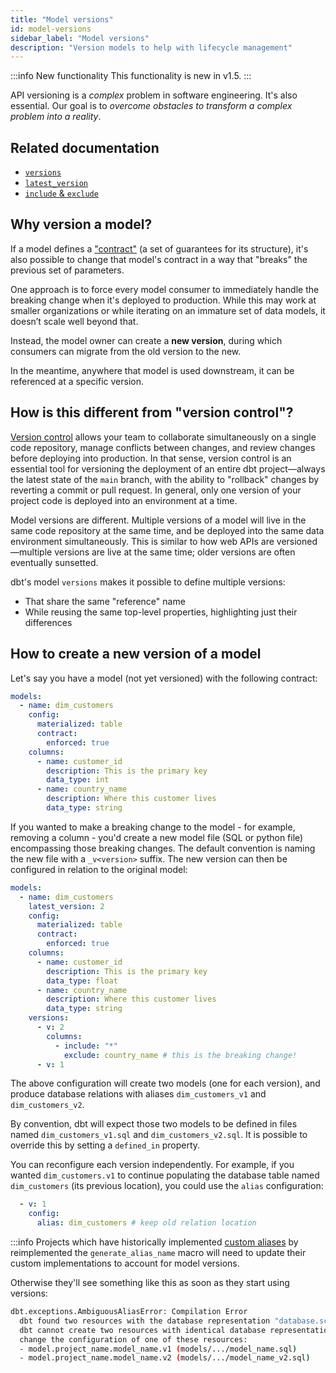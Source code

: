 ```yaml
---
title: "Model versions"
id: model-versions
sidebar_label: "Model versions"
description: "Version models to help with lifecycle management"
---
```


:::info New functionality
This functionality is new in v1.5.
:::

API versioning is a _complex_ problem in software engineering. It's also essential. Our goal is to _overcome obstacles to transform a complex problem into a reality_.

## Related documentation
- [`versions`](resource-properties/versions)
- [`latest_version`](resource-properties/latest-version)
- [`include` & `exclude`](resource-properties/include-exclude)

## Why version a model?

If a model defines a ["contract"](model-contracts) (a set of guarantees for its structure), it's also possible to change that model's contract in a way that "breaks" the previous set of parameters.

One approach is to force every model consumer to immediately handle the breaking change when it's deployed to production. While this may work at smaller organizations or while iterating on an immature set of data models, it doesn’t scale well beyond that.

Instead, the model owner can create a **new version**, during which consumers can migrate from the old version to the new.

In the meantime, anywhere that model is used downstream, it can be referenced at a specific version.

## How is this different from "version control"?

[Version control](git-version-control) allows your team to collaborate simultaneously on a single code repository, manage conflicts between changes, and review changes before deploying into production. In that sense, version control is an essential tool for versioning the deployment of an entire dbt project—always the latest state of the `main` branch, with the ability to "rollback" changes by reverting a commit or pull request. In general, only one version of your project code is deployed into an environment at a time.

Model versions are different. Multiple versions of a model will live in the same code repository at the same time, and be deployed into the same data environment simultaneously. This is similar to how web APIs are versioned—multiple versions are live at the same time; older versions are often eventually sunsetted.

dbt's model `versions` makes it possible to define multiple versions:
- That share the same "reference" name
- While reusing the same top-level properties, highlighting just their differences

## How to create a new version of a model

Let's say you have a model (not yet versioned) with the following contract:

<File name="models/schema.yml">

```yaml
models:
  - name: dim_customers
    config:
      materialized: table
      contract:
        enforced: true
    columns:
      - name: customer_id
        description: This is the primary key
        data_type: int
      - name: country_name
        description: Where this customer lives
        data_type: string
```

</File>

If you wanted to make a breaking change to the model - for example, removing a column - you'd create a new model file (SQL or python file) encompassing those breaking changes. The default convention is naming the new file with a `_v<version>` suffix. The new version can then be configured in relation to the original model:

<File name="models/schema.yml">

```yaml
models:
  - name: dim_customers
    latest_version: 2
    config:
      materialized: table
      contract:
        enforced: true
    columns:
      - name: customer_id
        description: This is the primary key
        data_type: float
      - name: country_name
        description: Where this customer lives
        data_type: string
    versions:
      - v: 2
        columns:
          - include: "*"
            exclude: country_name # this is the breaking change!
      - v: 1
```

</File>

The above configuration will create two models (one for each version), and produce database relations with aliases `dim_customers_v1` and `dim_customers_v2`.

By convention, dbt will expect those two models to be defined in files named `dim_customers_v1.sql` and `dim_customers_v2.sql`. It is possible to override this by setting a `defined_in` property.

You can reconfigure each version independently. For example, if you wanted `dim_customers.v1` to continue populating the database table named `dim_customers` (its previous location), you could use the `alias` configuration:

```yml
  - v: 1
    config:
      alias: dim_customers # keep old relation location
```

:::info
Projects which have historically implemented [custom aliases](/docs/build/custom-aliases) by reimplemented the `generate_alias_name` macro will need to update their custom implementations to account for model versions. 

Otherwise they'll see something like this as soon as they start using versions:

```sh
dbt.exceptions.AmbiguousAliasError: Compilation Error
  dbt found two resources with the database representation "database.schema.model_name".
  dbt cannot create two resources with identical database representations. To fix this,
  change the configuration of one of these resources:
  - model.project_name.model_name.v1 (models/.../model_name.sql)
  - model.project_name.model_name.v2 (models/.../model_name_v2.sql)
```